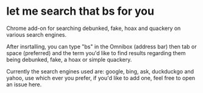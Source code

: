let me search that bs for you
=============================

Chrome add-on for searching debunked, fake, hoax and quackery on various search engines.

After insrtalling, you can type "bs" in the Omnibox (address bar) then tab or space (preferred) and the term you'd like to find results regarding them being debunked, fake, a hoax or simple quackery.

Currently the search engines used are: google, bing, ask, duckduckgo and yahoo, use which ever you prefer, if you'd like to add one, feel free to open an issue here.
